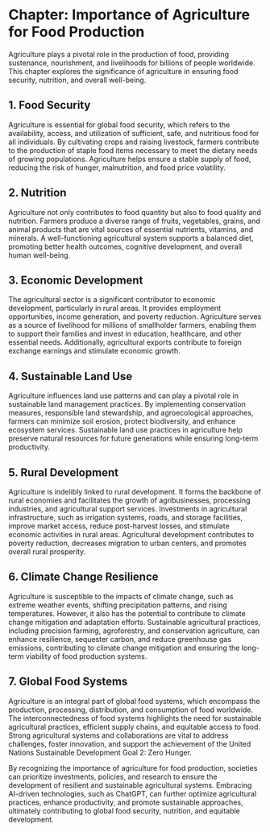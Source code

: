 Chapter: Importance of Agriculture for Food Production
======================================================

Agriculture plays a pivotal role in the production of food, providing sustenance, nourishment, and livelihoods for billions of people worldwide. This chapter explores the significance of agriculture in ensuring food security, nutrition, and overall well-being.

**1. Food Security**
--------------------

Agriculture is essential for global food security, which refers to the availability, access, and utilization of sufficient, safe, and nutritious food for all individuals. By cultivating crops and raising livestock, farmers contribute to the production of staple food items necessary to meet the dietary needs of growing populations. Agriculture helps ensure a stable supply of food, reducing the risk of hunger, malnutrition, and food price volatility.

**2. Nutrition**
----------------

Agriculture not only contributes to food quantity but also to food quality and nutrition. Farmers produce a diverse range of fruits, vegetables, grains, and animal products that are vital sources of essential nutrients, vitamins, and minerals. A well-functioning agricultural system supports a balanced diet, promoting better health outcomes, cognitive development, and overall human well-being.

**3. Economic Development**
---------------------------

The agricultural sector is a significant contributor to economic development, particularly in rural areas. It provides employment opportunities, income generation, and poverty reduction. Agriculture serves as a source of livelihood for millions of smallholder farmers, enabling them to support their families and invest in education, healthcare, and other essential needs. Additionally, agricultural exports contribute to foreign exchange earnings and stimulate economic growth.

**4. Sustainable Land Use**
---------------------------

Agriculture influences land use patterns and can play a pivotal role in sustainable land management practices. By implementing conservation measures, responsible land stewardship, and agroecological approaches, farmers can minimize soil erosion, protect biodiversity, and enhance ecosystem services. Sustainable land use practices in agriculture help preserve natural resources for future generations while ensuring long-term productivity.

**5. Rural Development**
------------------------

Agriculture is indelibly linked to rural development. It forms the backbone of rural economies and facilitates the growth of agribusinesses, processing industries, and agricultural support services. Investments in agricultural infrastructure, such as irrigation systems, roads, and storage facilities, improve market access, reduce post-harvest losses, and stimulate economic activities in rural areas. Agricultural development contributes to poverty reduction, decreases migration to urban centers, and promotes overall rural prosperity.

**6. Climate Change Resilience**
--------------------------------

Agriculture is susceptible to the impacts of climate change, such as extreme weather events, shifting precipitation patterns, and rising temperatures. However, it also has the potential to contribute to climate change mitigation and adaptation efforts. Sustainable agricultural practices, including precision farming, agroforestry, and conservation agriculture, can enhance resilience, sequester carbon, and reduce greenhouse gas emissions, contributing to climate change mitigation and ensuring the long-term viability of food production systems.

**7. Global Food Systems**
--------------------------

Agriculture is an integral part of global food systems, which encompass the production, processing, distribution, and consumption of food worldwide. The interconnectedness of food systems highlights the need for sustainable agricultural practices, efficient supply chains, and equitable access to food. Strong agricultural systems and collaborations are vital to address challenges, foster innovation, and support the achievement of the United Nations Sustainable Development Goal 2: Zero Hunger.

By recognizing the importance of agriculture for food production, societies can prioritize investments, policies, and research to ensure the development of resilient and sustainable agricultural systems. Embracing AI-driven technologies, such as ChatGPT, can further optimize agricultural practices, enhance productivity, and promote sustainable approaches, ultimately contributing to global food security, nutrition, and equitable development.
